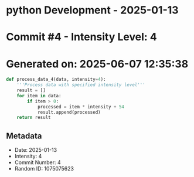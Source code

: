 ﻿# python Development - 2025-01-13
# Commit #4 - Intensity Level: 4
# Generated on: 2025-06-07 12:35:38
```python
def process_data_4(data, intensity=4):
    '''Process data with specified intensity level'''
    result = []
    for item in data:
        if item > 0:
            processed = item * intensity + 54
            result.append(processed)
    return result
```
## Metadata
- Date: 2025-01-13
- Intensity: 4
- Commit Number: 4
- Random ID: 1075075623
